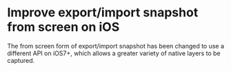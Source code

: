 # Improve export/import snapshot from screen on iOS

The from screen form of export/import snapshot has been changed
to use a different API on iOS7+, which allows a greater variety
of native layers to be captured.

